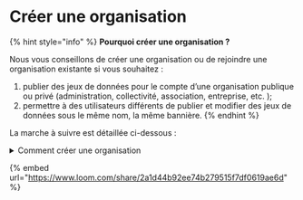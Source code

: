 # Créer une organisation

{% hint style="info" %}
**Pourquoi créer une organisation ?**

Nous vous conseillons de créer une organisation ou de rejoindre une organisation existante si vous souhaitez :

1. publier des jeux de données pour le compte d’une organisation publique ou privé (administration, collectivité, association, entreprise, etc. );
2. permettre à des utilisateurs différents de publier et modifier des jeux de données sous le même nom, la même bannière.
{% endhint %}

La marche à suivre est détaillée ci-dessous :&#x20;

<details>

<summary>Comment créer une organisation </summary>

1. Rendez-vous sur : [data.gouv.fr/fr/admin/](https://www.data.gouv.fr/fr/admin/) ;
2. Cliquer en haut à droite sur le bouton plus et choisir "une organisation" ;
3. Vérifiez que votre organisation n'existe pas ;
4. Décrivez votre organisation  :

- **Nom** Le nom public de votre organisation, par exemple : Direction générale des Finances publiques.
Le nom est obligatoire.

- **Sigle** Le sigle de votre organisation, s’il existe. Par exemple : DGFIP pour la Direction générale des Finances publiques.
Le sigle est facultatif.

- **Description** Indiquez ici ce que fait votre organisation et quelle mission elle remplit. Ajoutez d’éventuelles informations qui permettront aux utilisateurs de prendre contact avec vous : adresse e-mail, adresse postale, compte Twitter… La description est obligatoire.

- **Site web** Si votre organisation possède un site web, renseignez ici son URL. Par exemple : https://www.economie.gouv.fr/dgfip pour la Direction générale des Finances publiques.
Le site web est facultatif.

Une fois votre organisation décrite, cliquez sur Suivant pour passer à la dernière étape de la création de votre organisation

5. Ajoutez un logo ;

Si votre organisation possède un logo, ou une image de profil, importez-la ici. Pour importer un logo, cliquez sur le bouton Choisissez un fichier de votre ordinateur.

Les formats d’image suivant sont acceptés :

- png ;
- jpg/jpeg.

Cliquez sur Suivant pour boucler la création de votre organisation.

</details>

{% embed url="https://www.loom.com/share/2a1d44b92ee74b279515f7df0619ae6d" %}
